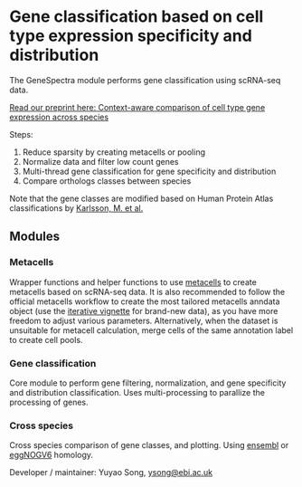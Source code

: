 # Gene classification based on cell type expression specificity and distribution

The GeneSpectra module performs gene classification using scRNA-seq data. 

[Read our preprint here: Context-aware comparison of cell type gene expression across species](https://www.biorxiv.org/content/10.1101/2024.06.21.600109v1)

Steps:

1. Reduce sparsity by creating metacells or pooling
2. Normalize data and filter low count genes
3. Multi-thread gene classification for gene specificity and distribution
4. Compare orthologs classes between species

Note that the gene classes are modified based on Human Protein Atlas classifications by [Karlsson, M. et al.](https://www.science.org/doi/10.1126/sciadv.abh2169?url_ver=Z39.88-2003&rfr_id=ori:rid:crossref.org&rfr_dat=cr_pub%20%200pubmed})


## Modules

### Metacells

Wrapper functions and helper functions to use [metacells](https://github.com/tanaylab/metacells) to create metacells based on scRNA-seq data. It is also recommended to follow the official metacells workflow to create the most tailored metacells anndata object (use the [iterative vignette](https://tanaylab.github.io/metacells-vignettes/iterative.html) for brand-new data), as you have more freedom to adjust various parameters. Alternatively, when the dataset is unsuitable for metacell calculation, merge cells of the same annotation label to create cell pools.

### Gene classification

Core module to perform gene filtering, normalization, and gene specificity and distribution classification. Uses multi-processing to parallize the processing of genes.

### Cross species

Cross species comparison of gene classes, and plotting. Using [ensembl](https://www.ensembl.org/index.html) or [eggNOGV6](http://eggnog6.embl.de/) homology.

Developer / maintainer: Yuyao Song, <ysong@ebi.ac.uk>